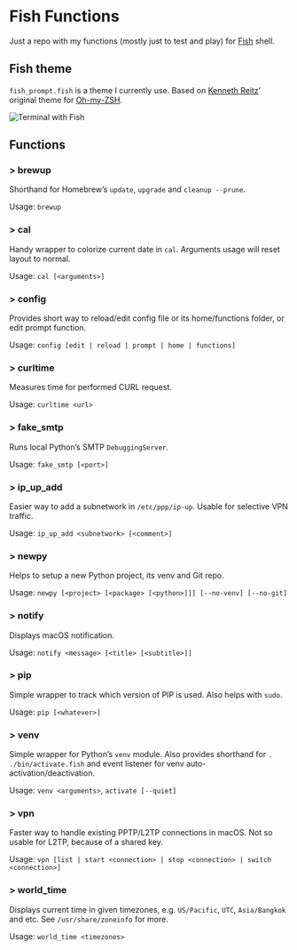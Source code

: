 # Fish Functions
Just a repo with my functions (mostly just to test and play) for [Fish](http://fishshell.com) shell.

## Fish theme
`fish_prompt.fish` is a theme I currently use. Based on [Kenneth Reitz](https://github.com/kennethreitz)’ original theme for [Oh-my-ZSH](https://github.com/robbyrussell/oh-my-zsh).

![Terminal with Fish](https://user-images.githubusercontent.com/278423/27943158-783e5b80-62e5-11e7-863b-053dd9d897ab.png)

## Functions

### > brewup
Shorthand for Homebrew’s `update`, `upgrade` and `cleanup --prune`.

Usage: `brewup`

### > cal
Handy wrapper to colorize current date in `cal`. Arguments usage will reset layout to normal.

Usage: `cal [<arguments>]`

### > config
Provides short way to reload/edit config file or its home/functions folder, or edit prompt function.

Usage: `config [edit | reload | prompt | home | functions]`

### > curltime
Measures time for performed CURL request.

Usage: `curltime <url>`

### > fake_smtp
Runs local Python’s SMTP ``DebuggingServer``.

Usage: `fake_smtp [<port>]`

### > ip_up_add
Easier way to add a subnetwork in `/etc/ppp/ip-up`. Usable for selective VPN traffic.

Usage: `ip_up_add <subnetwork> [<comment>]`

### > newpy
Helps to setup a new Python project, its venv and Git repo.

Usage: `newpy [<project> [<package> [<python>]]] [--no-venv] [--no-git]`

### > notify
Displays macOS notification.

Usage: `notify <message> [<title> [<subtitle>]]`

### > pip
Simple wrapper to track which version of PIP is used. Also helps with `sudo`.

Usage: `pip [<whatever>]`

### > venv
Simple wrapper for Python’s `venv` module. Also provides shorthand for `. ./bin/activate.fish` and event listener for venv auto-activation/deactivation.

Usage: `venv <arguments>`, `activate [--quiet]`

### > vpn
Faster way to handle existing PPTP/L2TP connections in macOS. Not so usable for L2TP, because of a shared key.

Usage: `vpn [list | start <connection> | stop <connection> | switch <connection>]`

### > world_time
Displays current time in given timezones, e.g. `US/Pacific`, `UTC`, `Asia/Bangkok` and etc. See `/usr/share/zoneinfo` for more.

Usage: `world_time <timezones>`
